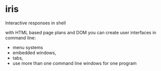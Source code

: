 # iris
Interactive responses in shell

with HTML based page plans and DOM you can create
user interfaces in command line:
 - menu systems
 - embedded windows,
 - tabs, 
 - use more than one command line windows for one program

